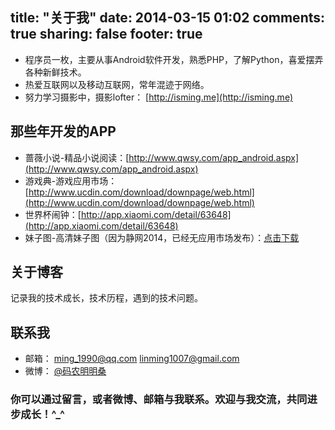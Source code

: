 title: "关于我"
date: 2014-03-15 01:02
comments: true
sharing: false
footer: true
---




+	程序员一枚，主要从事Android软件开发，熟悉PHP，了解Python，喜爱摆弄各种新鲜技术。   
+	热爱互联网以及移动互联网，常年混迹于网络。   
+	努力学习摄影中，摄影lofter： [http://isming.me](http://isming.me)   

## 那些年开发的APP

+   蔷薇小说-精品小说阅读：[http://www.qwsy.com/app_android.aspx](http://www.qwsy.com/app_android.aspx)
+   游戏典-游戏应用市场：[http://www.ucdin.com/download/downpage/web.html](http://www.ucdin.com/download/downpage/web.html)       
+   世界杯闹钟：[http://app.xiaomi.com/detail/63648](http://app.xiaomi.com/detail/63648)       
+   妹子图-高清妹子图（因为静网2014，已经无应用市场发布）：[点击下载](http://isming.qiniudn.com/meizi.apk)

## 关于博客

记录我的技术成长，技术历程，遇到的技术问题。

## 联系我

+ 邮箱： [ming_1990@qq.com](mailto:ming_1990@qq.com)   [linming1007@gmail.com](mailto:linming1007@gmail.com)
+ 微博： [@码农明明桑](http://weibo.com/mingmingsang)
	

### 你可以通过留言，或者微博、邮箱与我联系。欢迎与我交流，共同进步成长！\^_\^

